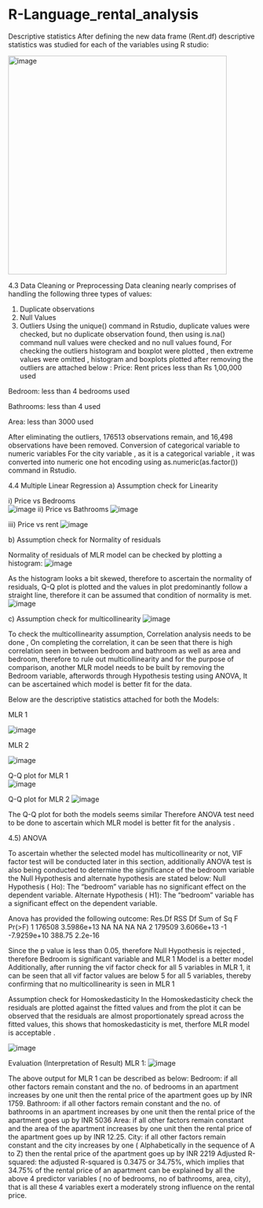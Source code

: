 # R-Language_rental_analysis
Descriptive statistics
After defining the new data frame (Rent.df) descriptive statistics was studied for each of the variables using R studio:

<img width="445" alt="image" src="https://github.com/user-attachments/assets/d8fd874e-49e5-4113-ae47-25a4f7a7ffbb" />


4.3 Data Cleaning or Preprocessing
Data cleaning nearly comprises of handling the following three types of values:
1. Duplicate observations
2. Null Values
3. Outliers
Using the unique() command in Rstudio, duplicate values were checked, but no duplicate observation found, then using is.na() command null values were checked and no null values found, For checking the outliers histogram and boxplot were plotted , then extreme values were omitted , histogram and boxplots plotted after removing the outliers are attached below :
Price: Rent prices less than Rs 1,00,000 used
  

Bedroom: less than 4 bedrooms used 
   

Bathrooms: less than  4 used

   
Area: less than 3000 used
   

After eliminating the outliers, 176513 observations remain, and 16,498 observations have been removed.
Conversion of categorical variable to numeric variables 
For the city variable , as it is a categorical variable , it was converted into numeric one hot encoding using as.numeric(as.factor()) command in Rstudio.

4.4 Multiple Linear Regression
a) Assumption check for Linearity

i) Price vs Bedrooms  
![image](https://github.com/user-attachments/assets/b91dbbe7-07af-411d-96cd-7b9ff14bffbb)
ii) Price vs Bathrooms
![image](https://github.com/user-attachments/assets/b9b3cc24-707b-48c5-a2bb-2b5de9f299d2)

  
iii) Price vs rent
 ![image](https://github.com/user-attachments/assets/ae86fda7-d75a-4c86-a345-7efdb8168433)


b) Assumption check for Normality of residuals


Normality of residuals of MLR model can be  checked by plotting a histogram:
 ![image](https://github.com/user-attachments/assets/8c8da3bf-0208-4d17-aaa1-5f628cb80c02)



As the histogram looks a bit skewed, therefore to ascertain the normality of residuals, Q-Q plot is plotted and the values in plot predominantly follow a straight line, therefore it can be assumed that condition of normality is met.
![image](https://github.com/user-attachments/assets/43b4db25-15d7-4614-8c92-c7f09c1a83bd)

 

c) Assumption check for multicollinearity
![image](https://github.com/user-attachments/assets/ddcc591b-07b3-466f-a8c1-e79b01823df7)

To check the multicollinearity assumption, Correlation analysis needs to be done , On 
completing the correlation, it can be seen that there is high correlation seen in between 
bedroom and bathroom as well as area and bedroom, therefore to rule out
multicollinearity and for the purpose of comparison, another MLR model needs to be
built by removing the Bedroom variable, afterwords through Hypothesis testing using
ANOVA, It can be ascertained which model is better fit for the data.

 

Below are the descriptive statistics attached for both the 
Models:

MLR 1
 
![image](https://github.com/user-attachments/assets/a9ce3600-7789-4cff-802f-5b92c5f4cf20)




MLR 2 
 
![image](https://github.com/user-attachments/assets/d6c75bd9-0fb9-44ea-8bbc-210adb03fb9b)

Q-Q plot for MLR 1   
![image](https://github.com/user-attachments/assets/4d80a6e0-8a40-4344-89c2-dc78292fc819)

Q-Q plot for MLR 2
![image](https://github.com/user-attachments/assets/2f422763-b196-4a95-8bd4-5702783fb043)
  
The Q-Q plot for both the models seems similar Therefore ANOVA test need to be done to ascertain which MLR model is better fit for the analysis .

4.5) ANOVA

To ascertain whether the selected model has multicollinearity or not, VIF factor test will be conducted later in this section, additionally ANOVA test is also being conducted to determine the significance of the bedroom variable the Null Hypothesis and alternate hypothesis are stated below:
Null Hypothesis ( Ho): The “bedroom” variable has no significant effect on the dependent variable.
Alternate Hypothesis ( H1): The “bedroom” variable has a significant effect on the dependent variable.

Anova has provided the following outcome:
	Res.Df	RSS	Df	Sum of Sq	F	Pr(>F)
1	176508	3.5986e+13	NA	NA	NA	NA
2	179509	3.6066e+13	-1	-7.9259e+10	388.75	2.2e-16 

Since the p value is less than 0.05, therefore Null Hypothesis is rejected , therefore Bedroom is significant variable and MLR 1 Model is a better model
Additionally, after running the vif factor check for all 5 variables in MLR 1, it can be seen that all vif factor values are below 5 for all 5 variables, thereby confirming that no multicollinearity is seen in MLR 1
 

Assumption check for Homoskedasticity
In the Homoskedasticity check the residuals are plotted against the fitted values and from the plot it can be observed that the residuals are almost proportionately spread across the fitted values, this shows that homoskedasticity is met, therfore MLR model is acceptable .
 
![image](https://github.com/user-attachments/assets/345e7b06-863f-4c12-a675-482c78e4806b)



Evaluation (Interpretation of Result)
MLR 1:
 ![image](https://github.com/user-attachments/assets/0e6ff555-3115-4c7e-8fd7-dc207aa66779)


The above output for MLR 1 can be described as below:
Bedroom: if all other factors remain constant and the no. of bedrooms in an apartment increases by one unit then the rental price of the apartment goes up by INR 1759.
Bathroom: if all other factors remain constant and the no. of bathrooms in an apartment increases by one unit then the rental price of the apartment goes up by INR 5036
Area: if all other factors remain constant and the area of the apartment increases by one unit then the rental price of the apartment goes up by INR 12.25.
City: if all other factors remain constant and the city increases by one ( Alphabetically in the sequence of A to Z) then the rental price of the apartment goes up by INR 2219
Adjusted R-squared: the adjusted R-squared is 0.3475 or 34.75%, which implies that 34.75% of the rental price of an apartment can be explained by all the above 4 predictor variables ( no of bedrooms, no of bathrooms, area, city), that is all these 4 variables exert a moderately strong influence on the rental price.
